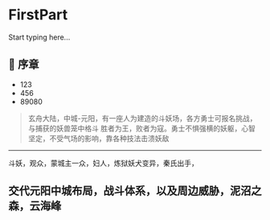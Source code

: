 # FirstPart

Start typing here...

## 🤫 序章
  * 123
  * 456
  * 89080

> 玄舟大陆，中城-元阳，有一座人为建造的斗妖场，各方勇士可报名挑战，与捕获的妖兽笼中格斗
> 胜者为王，败者为寇。勇士不惧强横的妖躯，心智坚定，不受气场的影响，靠各种技法击溃妖敌

---

 斗妖，观众，蒙城主一众，妇人，炼狱妖犬变异，秦氏出手，

 交代元阳中城布局，战斗体系，以及周边威胁，泥沼之森，云海峰
---